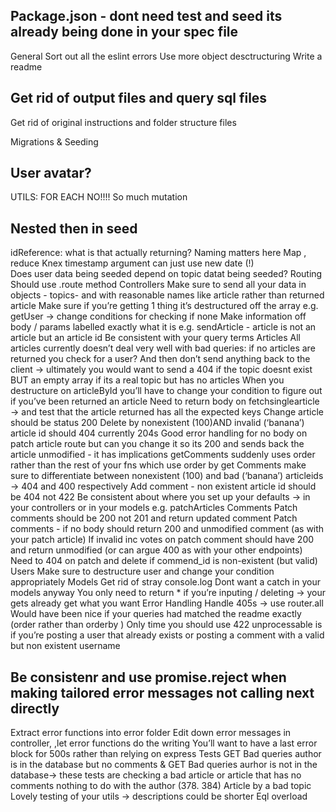 ## Package.json - dont need test and seed its already being done in your spec file
General 
Sort out all the eslint errors
Use more object desctructuring
Write a readme
## Get rid of output files and query sql files
Get rid of original instructions and folder structure files

Migrations & Seeding

## User avatar?
UTILS: FOR EACH NO!!!!  So much mutation 
## Nested then in seed
idReference: what is that actually returning? Naming matters here
Map , reduce
Knex timestamp argument can just use new date (!)   
Does user data being seeded depend on topic datat being seeded?
Routing
Should use .route method
Controllers
Make sure to send all your data in objects - topics-  and with reasonable names like article rather than returned article
Make sure if you’re getting 1 thing it’s destructured off the array e.g. getUser -> change conditions for checking if none
Make information off body / params labelled exactly what it is e.g. sendArticle - article is not an article but an article id
Be consistent with your query terms 
Articles
All articles currently doesn’t deal very well with bad queries: if no articles are returned you check for a user? And then don’t send anything back to the client -> ultimately you would want to send a 404 if the topic doesnt exist BUT an empty array if its a real topic but has no articles
When you destructure on articleById you’ll have to change your condition to figure out if you’ve been returned an article
Need to return body on fetchsinglearticle -> and test that the article returned has all the expected keys
Change article should be status 200
Delete by nonexistent (100)AND  invalid (‘banana’) article id should 404 currently 204s
Good error handling for no body on patch article route but can you change it so its 200 and sends back the article unmodified - it has implications 
getComments suddenly uses order rather than the rest of your fns which use order by
get Comments make sure to differentiate between nonexistent (100) and bad (‘banana’) articleids -> 404 and 400 respectively
Add comment - non existent article id should be 404 not 422
Be consistent about where you set up your defaults -> in your controllers or in your models e.g. patchArticles
    Comments
Patch comments should be 200 not 201 and return updated comment
Patch comments - if no body should return 200 and unmodified comment (as with your patch article)
If invalid inc votes on patch comment should have 200 and return unmodified (or can argue 400 as with your other endpoints)
Need to 404 on patch and delete if commend_id is non-existent (but valid)
    Users
Make sure to destructure user and change your condition appropriately
Models
Get rid of stray console.log
Dont want a catch in your models anyway
You only need to return * if you’re inputing / deleting -> your gets already get what you want
Error Handling
Handle 405s -> use router.all
Would have been nice if your queries had matched the readme exactly (order rather than orderby )
Only time you should use 422 unprocessable is if you’re posting a user that already exists or posting a comment with a valid but non existent username
## Be consistenr and use promise.reject when making tailored error messages not calling next directly
Extract error functions into error folder
Edit down error messages in controller, ,let error functions do the writing
You’ll want to have a last error block for 500s rather than relying on express
Tests
GET Bad queries author is in the database but no comments & GET Bad queries aurhor is not in the database-> these tests are checking a bad article or article that has no comments nothing to do with the author (378. 384)
Article by a bad topic
Lovely testing of your utils -> descriptions could be shorter
Eql overload